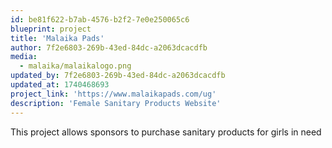 ```yaml
---
id: be81f622-b7ab-4576-b2f2-7e0e250065c6
blueprint: project
title: 'Malaika Pads'
author: 7f2e6803-269b-43ed-84dc-a2063dcacdfb
media:
  - malaika/malaikalogo.png
updated_by: 7f2e6803-269b-43ed-84dc-a2063dcacdfb
updated_at: 1740468693
project_link: 'https://www.malaikapads.com/ug'
description: 'Female Sanitary Products Website'
---
```

This project allows sponsors to purchase sanitary products for girls in need